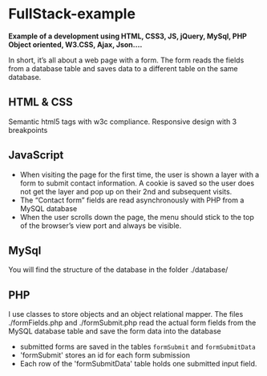 # FullStack-example

__Example of a development using HTML, CSS3, JS, jQuery, MySql, PHP Object oriented, W3.CSS, Ajax, Json....__

In short, it’s all about a web page with a form. The form reads the fields from a database table
and saves data to a different table on the same database.

## HTML & CSS
Semantic html5 tags with w3c compliance. Responsive design with 3 breakpoints

## JavaScript
- When visiting the page for the first time, the user is shown a layer with a form to submit contact information. A cookie is saved so the user does not get the layer and pop up on their 2nd and
subsequent visits.
- The “Contact form” fields are read asynchronously with PHP from a MySQL database
- When the user scrolls down the page, the menu should stick to the top of the
browser’s view port and always be visible.

## MySql
You will find the structure of the database in the folder ./database/

## PHP
I use classes to store objects and an object relational mapper.
The files ./formFields.php and ./formSubmit.php read the actual form fields from the MySQL database table and save the form data into the database

- submitted forms are saved in the tables `formSubmit` and `formSubmitData`
- 'formSubmit' stores an id for each form submission
- Each row of the 'formSubmitData' table holds one submitted input field.


